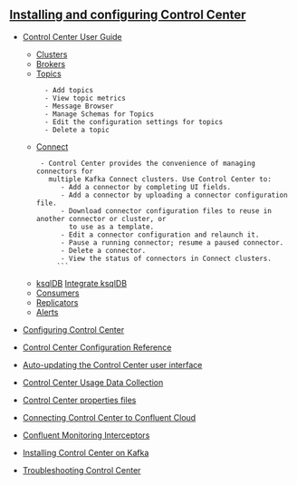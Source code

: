 ## [Installing and configuring Control Center](https://docs.confluent.io/current/control-center/installation/index.html)


  - [Control Center User Guide](https://docs.confluent.io/6.0.0/control-center/userguide.html)

      - [Clusters](https://docs.confluent.io/platform/current/control-center/cluster-overview.html)
      - [Brokers](https://docs.confluent.io/6.0.0/control-center/brokers.html#)
      - [Topics](https://docs.confluent.io/6.0.0/control-center/topics/index.html)
          ```
            - Add topics
            - View topic metrics
            - Message Browser
            - Manage Schemas for Topics
            - Edit the configuration settings for topics
            - Delete a topic
           ```
      - [Connect](https://docs.confluent.io/6.0.0/control-center/connect.html)
           ```
            - Control Center provides the convenience of managing connectors for 
              multiple Kafka Connect clusters. Use Control Center to:
                 - Add a connector by completing UI fields.
                 - Add a connector by uploading a connector configuration file.
                 - Download connector configuration files to reuse in another connector or cluster, or 
                   to use as a template.
                 - Edit a connector configuration and relaunch it.
                 - Pause a running connector; resume a paused connector.
                 - Delete a connector.
                 - View the status of connectors in Connect clusters.
                ```
      - [ksqlDB](https://docs.confluent.io/platform/current/control-center/ksql.html)
        [Integrate ksqlDB](https://docs.confluent.io/6.0.0/ksqldb/integrate-ksql-with-confluent-control-center.html)
      - [Consumers](https://docs.confluent.io/5.3.0/control-center/consumers.html)
      - [Replicators](https://docs.confluent.io/platform/current/control-center/replicators.html#controlcenter-userguide-replicators)
      - [Alerts](https://docs.confluent.io/platform/current/control-center/alerts/index.html#controlcenter-userguide-alerts)


  - [Configuring Control Center](https://docs.confluent.io/current/control-center/installation/configure-control-center.html)
  - [Control Center Configuration Reference](https://docs.confluent.io/current/control-center/installation/configuration.html)
  - [Auto-updating the Control Center user interface](https://docs.confluent.io/current/control-center/installation/auto-update-ui.html)
  - [Control Center Usage Data Collection](https://docs.confluent.io/current/control-center/installation/data-collection.html)
  - [Control Center properties files](https://docs.confluent.io/current/control-center/installation/properties.html)
  - [Connecting Control Center to Confluent Cloud](https://docs.confluent.io/current/cloud/cp-component/c3-cloud-config.html)
  - [Confluent Monitoring Interceptors](https://docs.confluent.io/current/control-center/installation/clients.html)
  - [Installing Control Center on Kafka](https://docs.confluent.io/current/control-center/installation/install-apache-kafka.html)
  - [Troubleshooting Control Center](https://docs.confluent.io/current/control-center/installation/troubleshooting.html)

